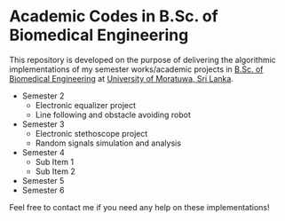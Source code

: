 # Academic Codes in B.Sc. of Biomedical Engineering
This repository is developed on the purpose of delivering the algorithmic implementations of my semester works/academic projects in [B.Sc. of Biomedical Engineering](https://ent.uom.lk/bachelors/) at [University of Moratuwa, Sri Lanka](https://uom.lk/).

- Semester 2
  - Electronic equalizer project
  - Line following and obstacle avoiding robot
- Semester 3
  - Electronic stethoscope project
  - Random signals simulation and analysis
- Semester 4
  - Sub Item 1
  - Sub Item 2
- Semester 5
- Semester 6

Feel free to contact me if you need any help on these implementations!
